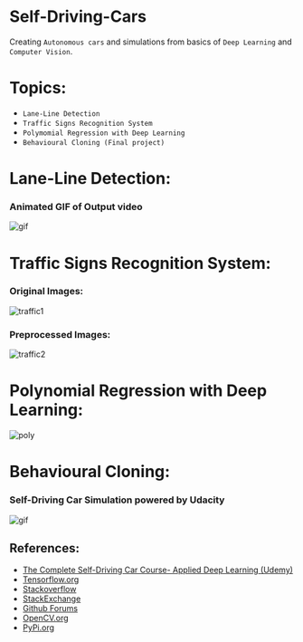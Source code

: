 # Self-Driving-Cars

Creating `Autonomous cars` and simulations from basics of `Deep Learning` and `Computer Vision`.

# Topics:

- `Lane-Line Detection`
- `Traffic Signs Recognition System`
- `Polymomial Regression with Deep Learning`
- `Behavioural Cloning (Final project)`

# Lane-Line Detection:

### Animated GIF of Output video

![gif](Lane-Line-Detection/lane_lines.gif)

# Traffic Signs Recognition System:

### Original Images:

![traffic1](Traffic_Sign_Recognition/test_images/testing_image.png)

### Preprocessed Images:

![traffic2](Traffic_Sign_Recognition/test_images/preprocessed_img.png)

# Polynomial Regression with Deep Learning:

![poly](Polynomial%20Regression/img/poly_fitting.png)

# Behavioural Cloning:

### Self-Driving Car Simulation powered by Udacity

![gif](Behavioural%20Cloning/Testing_car/testing_images/self_driving_car.gif)

## References:

- [The Complete Self-Driving Car Course- Applied Deep Learning (Udemy)](https://www.udemy.com/course/applied-deep-learningtm-the-complete-self-driving-car-course)
- [Tensorflow.org](https://www.tensorflow.org)
- [Stackoverflow](https://www.stackoverflow.com)
- [StackExchange](https://stackexchange.com)
- [Github Forums](https://github.com/topics/forums)
- [OpenCV.org](https://opencv.org)
- [PyPi.org](https://pypi.org)
